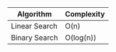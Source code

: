 | Algorithm | Complexity |
| ----------- | ----------- |
| Linear Search |O(n) |
| Binary Search | O(log(n)) |
